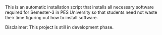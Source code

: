 This is an automatic installation script that installs all necessary software required for Semester-3 in PES University so that students need not waste their time figuring out how to install software.

Disclaimer: This project is still in development phase.